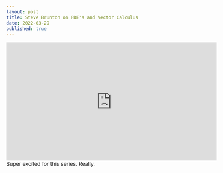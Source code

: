 ```yaml
---
layout: post
title: Steve Brunton on PDE's and Vector Calculus
date: 2022-03-29
published: true
---
```


<iframe width="560" height="315" src="https://www.youtube.com/embed/Jt5R-Tm8cV8?start=48" title="YouTube video player" frameborder="0" allow="accelerometer; autoplay; clipboard-write; encrypted-media; gyroscope; picture-in-picture" allowfullscreen></iframe>
Super excited for this series. Really.